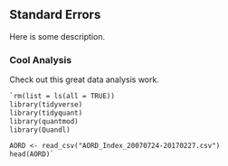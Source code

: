 ## Standard Errors

Here is some description.

### Cool Analysis

Check out this great data analysis work.

```markdown
`rm(list = ls(all = TRUE))
library(tidyverse)
library(tidyquant)
library(quantmod)
library(Quandl)

AORD <- read_csv("AORD_Index_20070724-20170227.csv")
head(AORD)`
```

